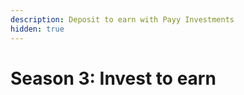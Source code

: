 ```yaml
---
description: Deposit to earn with Payy Investments
hidden: true
---
```


# Season 3: Invest to earn

